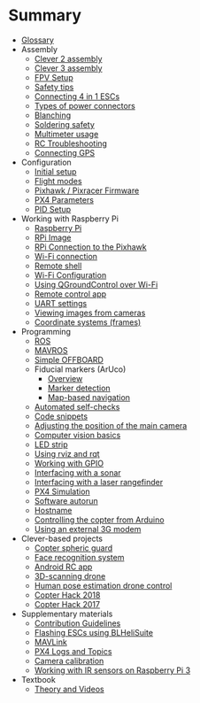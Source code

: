 # Summary

* [Glossary](gloss.md)
* Assembly
  * [Clever 2 assembly](assemble_2.md)
  * [Clever 3 assembly](assemble_3.md)
  * [FPV Setup](fpv.md)
  * [Safety tips](safety.md)
  * [Connecting 4 in 1 ESCs](4in1.md)
  * [Types of power connectors](connectortypes.md)
  * [Blanching](tinning.md)
  * [Soldering safety](tb.md)
  * [Multimeter usage](test_connection.md)
  * [RC Troubleshooting](radioerrors.md)
  * [Connecting GPS](gps.md)
* Configuration
  * [Initial setup](setup.md)
  * [Flight modes](modes.md)
  * [Pixhawk / Pixracer Firmware](firmware.md)
  * [PX4 Parameters](px4_parameters.md)
  * [PID Setup](calibratePID.md)
* Working with Raspberry Pi
  * [Raspberry Pi](raspberry.md)
  * [RPi Image](image.md)
  * [RPi Connection to the Pixhawk](connection.md)
  * [Wi-Fi connection](wifi.md)
  * [Remote shell](ssh.md)
  * [Wi-Fi Configuration](network.md)
  * [Using QGroundControl over Wi-Fi](gcs_bridge.md)
  * [Remote control app](rc.md)
  * [UART settings](uart.md)
  * [Viewing images from cameras](web_video_server.md)
  * [Coordinate systems (frames)](frames.md)
* Programming
  * [ROS](ros.md)
  * [MAVROS](mavros.md)
  * [Simple OFFBOARD](simple_offboard.md)
  * Fiducial markers (ArUco)
    * [Overview](aruco.md)
    * [Marker detection](aruco_marker.md)
    * [Map-based navigation](aruco_map.md)
  * [Automated self-checks](selfcheck.md)
  * [Code snippets](snippets.md)
  * [Adjusting the position of the main camera](camera_frame.md)
  * [Computer vision basics](camera.md)
  * [LED strip](leds.md)
  * [Using rviz and rqt](rviz.md)
  * [Working with GPIO](gpio.md)
  * [Interfacing with a sonar](sonar.md)
  * [Interfacing with a laser rangefinder](laser.md)
  * [PX4 Simulation](sitl.md)
  * [Software autorun](autolaunch.md)
  * [Hostname](hostname.md)
  * [Controlling the copter from Arduino](arduino.md)
  * [Using an external 3G modem](3g.md)
* Clever-based projects
  * [Copter spheric guard](shield.md)
  * [Face recognition system](face_recognition.md)
  * [Android RC app](android.md)
  * [3D-scanning drone](3dscan.md)
  * [Human pose estimation drone control](human_pose_estimation_drone_control.md)
  * [Copter Hack 2018](copterhack2018.md)
  * [Copter Hack 2017](copterhack2017.md)
* Supplementary materials
  * [Contribution Guidelines](contributing.md)
  * [Flashing ESCs using BLHeliSuite](esc_firmware.md)
  * [MAVLink](mavlink.md)
  * [PX4 Logs and Topics](flight_logs.md)
  * [Camera calibration](calibration.md)
  * [Working with IR sensors on Raspberry Pi 3](ir_sensors.md)
* Textbook
  * [Theory and Videos](lessons.md)
